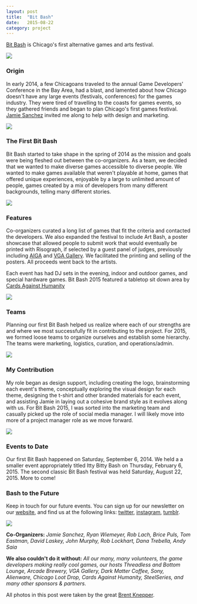 ```yaml
---
layout: post
title:  "Bit Bash"
date:   2015-08-22
category: project
---
```


[Bit Bash](http://bitbashchicago.com) is Chicago's first alternative games and arts festival. 

<img src="{{ site.baseurl }}/assets/img/bk_bitbash7.jpg">

### Origin  
In early 2014, a few Chicagoans traveled to the annual Game Developers' Conference in the Bay Area, had a blast, and lamented about how Chicago doesn't have any large events (festivals, conferences) for the games industry. They were tired of travelling to the coasts for games events, so they gathered friends and began to plan Chicago's first games festival. [Jamie Sanchez](http://jamiesanchez.com) invited me along to help with design and marketing. 

<img src="{{ site.baseurl }}/assets/img/bk_bitbash2.jpg">

### The First Bit Bash  
Bit Bash started to take shape in the spring of 2014 as the mission and goals were being fleshed out between the co-organizers. As a team, we decided that we wanted to make diverse games accessible to diverse people. We wanted to make games available that weren't playable at home, games that offered unique experiences, enjoyable by a large to unlimited amount of people, games created by a mix of developers from many different backgrounds, telling many different stories. 

<img src="{{ site.baseurl }}/assets/img/bk_bitbash3.jpg">

### Features  
Co-organizers curated a long list of games that fit the criteria and contacted the developers. We also expanded the festival to include Art Bash, a poster showcase that allowed people to submit work that would eventually be printed with Risograph, if selected by a guest panel of judges, previously including [AIGA](http://chicago.aiga.org) and [VGA Gallery](http://videogameartgallery.com). We facilitated the printing and selling of the posters. All proceeds went back to the artists. 

Each event has had DJ sets in the evening, indoor and outdoor games, and special hardware games. Bit Bash 2015 featured a tabletop sit down area by [Cards Against Humanity](http://cardsagainsthumanity.com/)

<img src="{{ site.baseurl }}/assets/img/bk_bitbash5.jpg">

### Teams  
Planning our first Bit Bash helped us realize where each of our strengths are and where we most successfully fit in contributing to the project. For 2015, we formed loose teams to organize ourselves and establish some hierarchy. The teams were marketing, logistics, curation, and operations/admin. 

<img src="{{ site.baseurl }}/assets/img/bk_bitbash4.jpg">

### My Contribution
My role began as design support, including creating the logo, brainstorming each event's theme, conceptually exploring the visual design for each theme, designing the t-shirt and other branded materials for each event, and assisting Jamie in laying out a cohesive brand style as it evolves along with us. For Bit Bash 2015, I was sorted into the marketing team and casually picked up the role of social media manager. I will likely move into more of a project manager role as we move forward.

<img src="{{ site.baseurl }}/assets/img/bk_bitbash1.jpg">

### Events to Date  
Our first Bit Bash happened on Saturday, September 6, 2014. We held a  a smaller event appropriately titled Itty Bitty Bash on Thursday, February 6, 2015. The second classic Bit Bash festival was held Saturday, August 22, 2015. More to come! 

### Bash to the Future  
Keep in touch for our future events. You can sign up for our newsletter on our [website](http://bitbashchicago.com/), and find us at the following links: [twitter](http://twitter.com/bitbashchicago), [instagram](http://instagram.com/bitbashchicago), [tumblr](http://bitbash.tumblr.com/).

<img src="{{ site.baseurl }}/assets/img/bk_bitbash8.jpg">

**Co-Organizers:** *Jamie Sanchez, Ryan Wiemeyer, Rob Lach, Brice Puls, Tom Eastman, David Laskey, John Murphy, Rob Lockhart, Dana Trebella, Andy Saia*

**We also couldn't do it without:** *All our many, many volunteers, the game developers making really cool games, our hosts Threadless and Bottom Lounge, Arcade Brewery, VGA Gallery, Dark Matter Coffee, Sony, Alienware, Chicago Loot Drop, Cards Against Humanity, SteelSeries, and many other sponsors & partners.*

All photos in this post were taken by the great [Brent Knepper](http://brentknepper.com).
